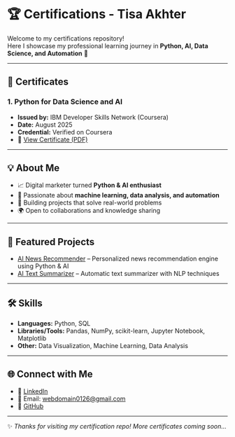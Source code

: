 # 🏆 Certifications - Tisa Akhter

Welcome to my certifications repository!  
Here I showcase my professional learning journey in **Python, AI, Data Science, and Automation** 🚀

---

## 📜 Certificates

### 1. Python for Data Science and AI  
- **Issued by:** IBM Developer Skills Network (Coursera)  
- **Date:** August 2025  
- **Credential:** Verified on Coursera  
- 📄 [View Certificate (PDF)](Certificate.pdf)

---

## 💡 About Me

- 📈 Digital marketer turned **Python & AI enthusiast**  
- 🤖 Passionate about **machine learning, data analysis, and automation**  
- 🚀 Building projects that solve real-world problems  
- 🌍 Open to collaborations and knowledge sharing  

---

## 📂 Featured Projects

- [AI News Recommender](https://github.com/webdomain0126/-AI-News-Recommender) – Personalized news recommendation engine using Python & AI  
- [AI Text Summarizer](https://github.com/webdomain0126/AI-Text-Summarizer-Python) – Automatic text summarizer with NLP techniques  

---

## 🛠️ Skills

- **Languages:** Python, SQL  
- **Libraries/Tools:** Pandas, NumPy, scikit-learn, Jupyter Notebook, Matplotlib  
- **Other:** Data Visualization, Machine Learning, Data Analysis  

---

## 🌐 Connect with Me

- 💼 [LinkedIn](https://www.linkedin.com/in/freelancertisa/)  
- 📧 Email: webdomain0126@gmail.com  
- 🐙 [GitHub](https://github.com/webdomain0126)

---

✨ *Thanks for visiting my certification repo! More certificates coming soon...*

